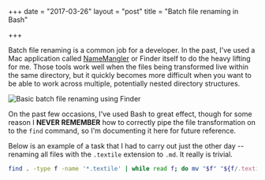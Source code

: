 +++
date = "2017-03-26"
layout = "post"
title = "Batch file renaming in Bash"

+++

Batch file renaming is a common job for a developer. In the past, I've used a Mac application called [NameMangler](http://manytricks.com/namemangler/) or Finder itself to do the heavy lifting for me. Those tools work well when the files being transformed live within the same directory, but it quickly becomes more difficult when you want to be able to work across multiple, potentially nested directory structures.

![Basic batch file renaming using Finder](https://s3-eu-west-1.amazonaws.com/www.img.damiannicholson.com/batch-file-rename.png)

On the past few occasions, I've used Bash to great effect, though for some reason I **NEVER REMEMBER** how to correctly pipe the file transformation on to the `find` command, so I'm documenting it here for future reference.

Below is an example of a task that I had to carry out just the other day -- renaming all files with the `.textile` extension to `.md`. It really is trivial.

```bash
find . -type f -name '*.textile' | while read f; do mv "$f" "${f/.textile/.md}"; done
```